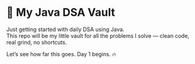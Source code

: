 # 🚀 My Java DSA Vault

Just getting started with daily DSA using Java.  
This repo will be my little vault for all the problems I solve — clean code, real grind, no shortcuts.

Let’s see how far this goes. Day 1 begins. 🔥
